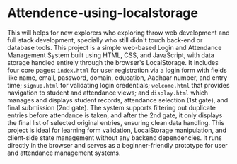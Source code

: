 # Attendence-using-localstorage
This will helps for new explorers who exploring throw web development and full stack development, specially who still didn't touch back-end or database tools.
This project is a simple web-based Login and Attendance Management System built using HTML, CSS, and JavaScript, with data storage handled entirely through the browser's LocalStorage.
It includes four core pages: `index.html` for user registration via a login form with fields like name, email, password, domain, education, Aadhaar number, and entry time; `signup.html` for validating login credentials; `welcome.html` that provides navigation to student and attendance views; and `display.html` which manages and displays student records, attendance selection (1st gate), and final submission (2nd gate).
The system supports filtering out duplicate entries before attendance is taken, and after the 2nd gate, it only displays the final list of selected original entries, ensuring clean data handling. 
This project is ideal for learning form validation, LocalStorage manipulation, and client-side state management without any backend dependencies. 
It runs directly in the browser and serves as a beginner-friendly prototype for user and attendance management systems.
